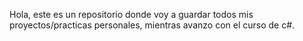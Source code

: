 Hola, este es un repositorio donde voy a guardar todos mis proyectos/practicas personales, mientras avanzo con el curso de c#.
